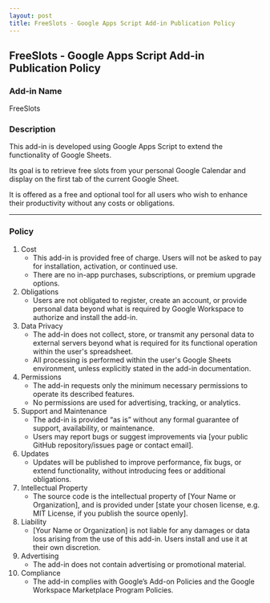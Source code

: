 ```yaml
---
layout: post
title: FreeSlots - Google Apps Script Add-in Publication Policy
---
```


## FreeSlots - Google Apps Script Add-in Publication Policy

### Add-in Name

FreeSlots

### Description

This add-in is developed using Google Apps Script to extend the functionality of Google Sheets. 

Its goal is to retrieve free slots from your personal Google Calendar and display on the first tab of the current Google Sheet.

It is offered as a free and optional tool for all users who wish to enhance their productivity without any costs or obligations.

---

### Policy

1. Cost
    - This add-in is provided free of charge. Users will not be asked to pay for installation, activation, or continued use.
    - There are no in-app purchases, subscriptions, or premium upgrade options.
2. Obligations
    - Users are not obligated to register, create an account, or provide personal data beyond what is required by Google Workspace to authorize and install the add-in.
3. Data Privacy
    - The add-in does not collect, store, or transmit any personal data to external servers beyond what is required for its functional operation within the user's spreadsheet.
    - All processing is performed within the user's Google Sheets environment, unless explicitly stated in the add-in documentation.
4. Permissions
    - The add-in requests only the minimum necessary permissions to operate its described features.
    - No permissions are used for advertising, tracking, or analytics.
5. Support and Maintenance
    - The add-in is provided “as is” without any formal guarantee of support, availability, or maintenance.
    - Users may report bugs or suggest improvements via [your public GitHub repository/issues page or contact email].
6. Updates
    - Updates will be published to improve performance, fix bugs, or extend functionality, without introducing fees or additional obligations.
7. Intellectual Property
    - The source code is the intellectual property of [Your Name or Organization], and is provided under [state your chosen license, e.g. MIT License, if you publish the source openly].
8. Liability
    - [Your Name or Organization] is not liable for any damages or data loss arising from the use of this add-in. Users install and use it at their own discretion.
9. Advertising
    - The add-in does not contain advertising or promotional material.
10. Compliance
    - The add-in complies with Google’s Add-on Policies and the Google Workspace Marketplace Program Policies.
